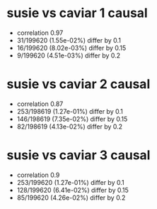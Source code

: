# susie vs caviar  1 causal

- correlation 0.97
- 31/199620 (1.55e-02%) differ by 0.1
- 16/199620 (8.02e-03%) differ by 0.15
- 9/199620 (4.51e-03%) differ by 0.2


# susie vs caviar  2 causal

- correlation 0.87
- 253/198619 (1.27e-01%) differ by 0.1
- 146/198619 (7.35e-02%) differ by 0.15
- 82/198619 (4.13e-02%) differ by 0.2


# susie vs caviar  3 causal

- correlation 0.9
- 253/199620 (1.27e-01%) differ by 0.1
- 128/199620 (6.41e-02%) differ by 0.15
- 85/199620 (4.26e-02%) differ by 0.2


